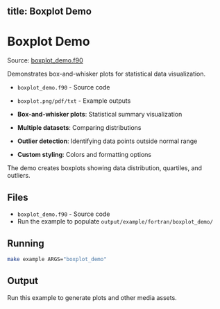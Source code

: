 title: Boxplot Demo
---

# Boxplot Demo

Source: [boxplot_demo.f90](https://github.com/lazy-fortran/fortplot/blob/main/example/fortran/boxplot_demo/boxplot_demo.f90)

Demonstrates box-and-whisker plots for statistical data visualization.

- `boxplot_demo.f90` - Source code
- `boxplot.png/pdf/txt` - Example outputs

- **Box-and-whisker plots**: Statistical summary visualization
- **Multiple datasets**: Comparing distributions
- **Outlier detection**: Identifying data points outside normal range
- **Custom styling**: Colors and formatting options

The demo creates boxplots showing data distribution, quartiles, and outliers.

## Files

- `boxplot_demo.f90` - Source code
- Run the example to populate `output/example/fortran/boxplot_demo/`

## Running

```bash
make example ARGS="boxplot_demo"
```

## Output

Run this example to generate plots and other media assets.

